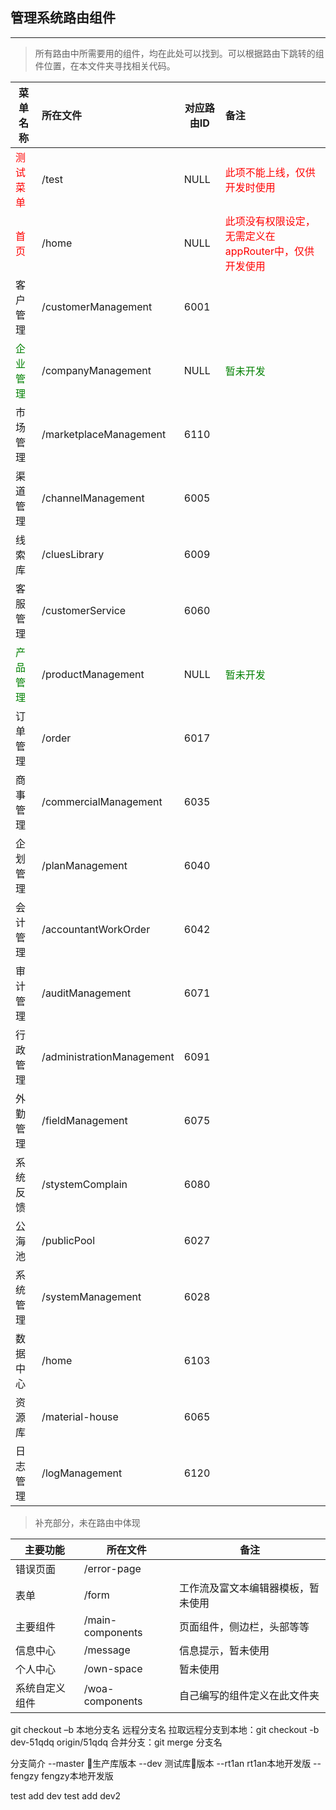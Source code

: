 ## 管理系统路由组件
******
>所有路由中所需要用的组件，均在此处可以找到。可以根据路由下跳转的组件位置，在本文件夹寻找相关代码。

菜单名称|所在文件|对应路由ID|备注
---|:--|---|:---
<font color=red>测试菜单|/test|NULL|<font color=red>此项不能上线，仅供开发时使用
<font color=red>首页|/home|NULL|<font color=red>此项没有权限设定，无需定义在appRouter中，仅供开发使用
客户管理|/customerManagement|6001|
<font color=green>企业管理|/companyManagement|NULL|<font color=green>暂未开发
市场管理|/marketplaceManagement|6110|
渠道管理|/channelManagement|6005|
线索库|/cluesLibrary|6009|
客服管理|/customerService|6060|
<font color=green>产品管理|/productManagement|NULL|<font color=green>暂未开发
订单管理|/order|6017|
商事管理|/commercialManagement|6035|
企划管理|/planManagement|6040|
会计管理|/accountantWorkOrder|6042|
审计管理|/auditManagement|6071|
行政管理|/administrationManagement|6091|
外勤管理|/fieldManagement|6075|
系统反馈|/stystemComplain|6080|
公海池|/publicPool|6027|
系统管理|/systemManagement|6028|
数据中心|/home|6103|
资源库|/material-house|6065|
日志管理|/logManagement|6120|

>补充部分，未在路由中体现

主要功能|所在文件|备注
---|---|---
错误页面|/error-page|
表单|/form|工作流及富文本编辑器模板，暂未使用
主要组件|/main-components|页面组件，侧边栏，头部等等
信息中心|/message|信息提示，暂未使用
个人中心|/own-space|暂未使用
系统自定义组件|/woa-components|自己编写的组件定义在此文件夹


git checkout –b 本地分支名 远程分支名
拉取远程分支到本地：git checkout -b dev-51qdq origin/51qdq
合并分支：git merge 分支名


分支简介
--master 生产库版本
--dev 测试库版本
--rt1an rt1an本地开发版
--fengzy fengzy本地开发版

test add dev
test add dev2
